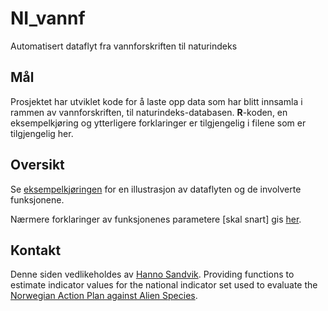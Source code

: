 # NI_vannf
Automatisert dataflyt fra vannforskriften til naturindeks

## Mål
Prosjektet har utviklet kode for å laste opp data som har blitt innsamla i rammen av vannforskriften, til naturindeks-databasen. **R**-koden, en eksempelkjøring og ytterligere forklaringer er tilgjengelig i filene som er tilgjengelig her.

## Oversikt
Se [eksempelkjøringen](hele.md) for en illustrasjon av dataflyten og de involverte funksjonene.

Nærmere forklaringer av funksjonenes parametere [skal snart] gis [her](forklar.md).

## Kontakt
Denne siden vedlikeholdes av [Hanno Sandvik](mailto:hanno.sandvik@nina.no).
Providing functions to estimate indicator values for the national indicator set used to evaluate the [Norwegian Action Plan against Alien Species](https://www.regjeringen.no/no/dokumenter/bekjempelse-av-fremmede-skadelige-organismer/id2721711/).

